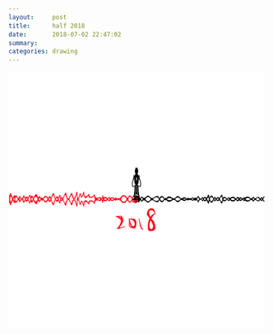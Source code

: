 ```yaml
---
layout:     post
title:      half 2018
date:       2018-07-02 22:47:02
summary:    
categories: drawing
---
```

![half 2018](/images/diary/half-2018.png ".")
